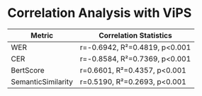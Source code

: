 # Correlation Analysis with ViPS

| Metric | Correlation Statistics |
|--------|----------------------|
| WER | r=-0.6942, R²=0.4819, p<0.001 |
| CER | r=-0.8584, R²=0.7369, p<0.001 |
| BertScore | r=0.6601, R²=0.4357, p<0.001 |
| SemanticSimilarity | r=0.5190, R²=0.2693, p<0.001 |
